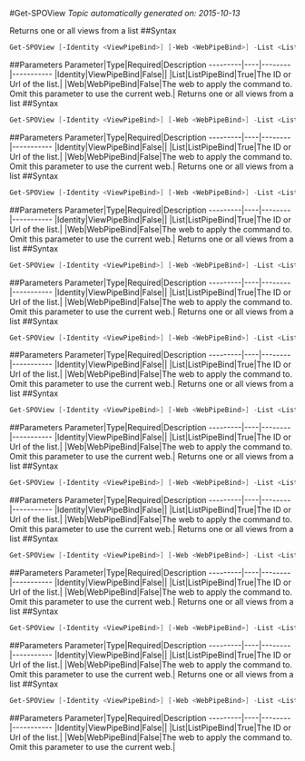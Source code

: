 #Get-SPOView
*Topic automatically generated on: 2015-10-13*

Returns one or all views from a list
##Syntax
```powershell
Get-SPOView [-Identity <ViewPipeBind>] [-Web <WebPipeBind>] -List <ListPipeBind>
```


##Parameters
Parameter|Type|Required|Description
---------|----|--------|-----------
|Identity|ViewPipeBind|False||
|List|ListPipeBind|True|The ID or Url of the list.|
|Web|WebPipeBind|False|The web to apply the command to. Omit this parameter to use the current web.|
Returns one or all views from a list
##Syntax
```powershell
Get-SPOView [-Identity <ViewPipeBind>] [-Web <WebPipeBind>] -List <ListPipeBind>
```


##Parameters
Parameter|Type|Required|Description
---------|----|--------|-----------
|Identity|ViewPipeBind|False||
|List|ListPipeBind|True|The ID or Url of the list.|
|Web|WebPipeBind|False|The web to apply the command to. Omit this parameter to use the current web.|
Returns one or all views from a list
##Syntax
```powershell
Get-SPOView [-Identity <ViewPipeBind>] [-Web <WebPipeBind>] -List <ListPipeBind>
```


##Parameters
Parameter|Type|Required|Description
---------|----|--------|-----------
|Identity|ViewPipeBind|False||
|List|ListPipeBind|True|The ID or Url of the list.|
|Web|WebPipeBind|False|The web to apply the command to. Omit this parameter to use the current web.|
Returns one or all views from a list
##Syntax
```powershell
Get-SPOView [-Identity <ViewPipeBind>] [-Web <WebPipeBind>] -List <ListPipeBind>
```


##Parameters
Parameter|Type|Required|Description
---------|----|--------|-----------
|Identity|ViewPipeBind|False||
|List|ListPipeBind|True|The ID or Url of the list.|
|Web|WebPipeBind|False|The web to apply the command to. Omit this parameter to use the current web.|
Returns one or all views from a list
##Syntax
```powershell
Get-SPOView [-Identity <ViewPipeBind>] [-Web <WebPipeBind>] -List <ListPipeBind>
```


##Parameters
Parameter|Type|Required|Description
---------|----|--------|-----------
|Identity|ViewPipeBind|False||
|List|ListPipeBind|True|The ID or Url of the list.|
|Web|WebPipeBind|False|The web to apply the command to. Omit this parameter to use the current web.|
Returns one or all views from a list
##Syntax
```powershell
Get-SPOView [-Identity <ViewPipeBind>] [-Web <WebPipeBind>] -List <ListPipeBind>
```


##Parameters
Parameter|Type|Required|Description
---------|----|--------|-----------
|Identity|ViewPipeBind|False||
|List|ListPipeBind|True|The ID or Url of the list.|
|Web|WebPipeBind|False|The web to apply the command to. Omit this parameter to use the current web.|
Returns one or all views from a list
##Syntax
```powershell
Get-SPOView [-Identity <ViewPipeBind>] [-Web <WebPipeBind>] -List <ListPipeBind>
```


##Parameters
Parameter|Type|Required|Description
---------|----|--------|-----------
|Identity|ViewPipeBind|False||
|List|ListPipeBind|True|The ID or Url of the list.|
|Web|WebPipeBind|False|The web to apply the command to. Omit this parameter to use the current web.|
Returns one or all views from a list
##Syntax
```powershell
Get-SPOView [-Identity <ViewPipeBind>] [-Web <WebPipeBind>] -List <ListPipeBind>
```


##Parameters
Parameter|Type|Required|Description
---------|----|--------|-----------
|Identity|ViewPipeBind|False||
|List|ListPipeBind|True|The ID or Url of the list.|
|Web|WebPipeBind|False|The web to apply the command to. Omit this parameter to use the current web.|
Returns one or all views from a list
##Syntax
```powershell
Get-SPOView [-Identity <ViewPipeBind>] [-Web <WebPipeBind>] -List <ListPipeBind>
```


##Parameters
Parameter|Type|Required|Description
---------|----|--------|-----------
|Identity|ViewPipeBind|False||
|List|ListPipeBind|True|The ID or Url of the list.|
|Web|WebPipeBind|False|The web to apply the command to. Omit this parameter to use the current web.|
Returns one or all views from a list
##Syntax
```powershell
Get-SPOView [-Identity <ViewPipeBind>] [-Web <WebPipeBind>] -List <ListPipeBind>
```


##Parameters
Parameter|Type|Required|Description
---------|----|--------|-----------
|Identity|ViewPipeBind|False||
|List|ListPipeBind|True|The ID or Url of the list.|
|Web|WebPipeBind|False|The web to apply the command to. Omit this parameter to use the current web.|

